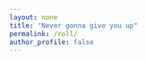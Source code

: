 ```yaml
---
layout: none
title: "Never gonna give you up"
permalink: /roll/
author_profile: false
---
```

<html lang="de-CH">
<head>
 <title>Never gonna give you up</title>
 <style type="text/css">
  .container {
   margin:0 auto; /* this will center the page */
   width:80%; /*  use your width here */
}
.responsive {
width: 100%;
height: 0;
padding-bottom: 56.25%;
position: relative;
}
.responsive iframe {
position: absolute;
width: 100%;
height: 85%;
}

<head>
<!-- Global site tag (gtag.js) - Google Analytics -->
<script async src="https://www.googletagmanager.com/gtag/js?id=UA-157295670-1"></script>
<script>
  window.dataLayer = window.dataLayer || [];
  function gtag(){dataLayer.push(arguments);}
  gtag('js', new Date());

  gtag('config', 'UA-157295670-1');
</script>
</head>
<br>
<center><video controls width="250" autoplay>

    <source src="/files/Roll.mp4"
            type="video/webm">

    <source src="/files/Roll.mp4"
            type="video/mp4">

    You can't watch this video, because you're Browser is trash.
</video></center>

